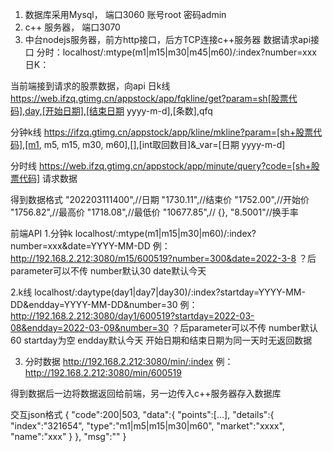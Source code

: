 
1. 数据库采用Mysql， 端口3060
账号root 密码admin
2. c++ 服务器， 端口3070
3. 中台nodejs服务器，前方http接口，后方TCP连接c++服务器
数据请求api接口
分时：localhost/:mtype(m1|m15|m30|m45|m60)/:index?number=xxx
日K：

当前端接到请求的股票数据，向api
日k线
https://web.ifzq.gtimg.cn/appstock/app/fqkline/get?param=sh[股票代码],day,[开始日期],[结束日期 yyyy-m-d],[条数],qfq

分钟k线
https://ifzq.gtimg.cn/appstock/app/kline/mkline?param=[sh+股票代码],[m1, m5, m15, m30, m60],[],[int取回数目]&_var=[日期 yyyy-m-d]

分时线
https://web.ifzq.gtimg.cn/appstock/app/minute/query?code=[sh+股票代码]
请求数据

得到数据格式
"202203111400",//日期
"1730.11",//结束价
"1752.00",//开始价
"1756.82",//最高价
"1718.08",//最低价
"10677.85",//
{},
"8.5001"//换手率

前端API
1.分钟k
localhost/:mtype(m1|m15|m30|m60)/:index?number=xxx&date=YYYY-MM-DD
例：http://192.168.2.212:3080/m15/600519?number=300&date=2022-3-8
？后parameter可以不传
number默认30
date默认今天

2.k线
localhost/:daytype(day1|day7|day30)/:index?startday=YYYY-MM-DD&endday=YYYY-MM-DD&number=30
例：http://192.168.2.212:3080/day1/600519?startday=2022-03-08&endday=2022-03-09&number=30
？后parameter可以不传
number默认60
startday为空
endday默认今天
开始日期和结束日期为同一天时无返回数据

3. 分时数据
http://192.168.2.212:3080/min/:index
例：http://192.168.2.212:3080/min/600519

得到数据后一边将数据返回给前端，另一边传入c++服务器存入数据库

交互json格式
{
    "code":200|503,
    "data":{
        "points":[...],
        "details":{
            "index":"321654",
            "type":"m1|m5|m15|m30|m60",
            "market":"xxxx",
            "name":"xxx"
        }
    },
    "msg":""
}

